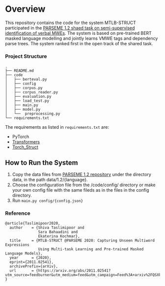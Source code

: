 # Overview
This repository contains the code for the system MTLB-STRUCT participated in the [PARSEME 1.2 shaed task on semi-supervised identification of verbal MWEs](http://multiword.sourceforge.net/PHITE.php?sitesig=CONF&page=CONF_02_MWE-LEX_2020___lb__COLING__rb__&subpage=CONF_40_Shared_Task). 
The system is based on pre-trained BERT masked language modelling and jointly learns VMWE tags and dependency parse trees. 
The system ranked first in the open track of the shared task.

### Project Structure
```
.
├── README.md
├── code
│   ├── berteval.py
│   ├── config
│   ├── corpus.py
│   ├── corpus_reader.py
│   ├── evaluation.py
│   ├── load_test.py
│   ├── main.py
│   ├── model.py
│   └──  preprocessing.py
└── requirements.txt
```

The requirements as listed in `requirements.txt` are:
- PyTorch
- [Transformers](https://github.com/huggingface/transformers)
- [Torch_Struct](https://github.com/harvardnlp/pytorch-struct)

## How to Run the System

1. Copy the data files from [PARSEME 1.2 repository](https://gitlab.com/parseme/sharedtask-data/-/tree/master/1.2) under the directory data, in the path data/1.2/{language}.
2. Choose the configuration file from the /code/config/ directory or make your own config file with the same fileds as in the files in the config directory.
3. Run `main.py config/{config.json}`

### Reference
```
@article{Taslimipoor2020,
  author    = {Shiva Taslimipoor and
               Sara Bahaadini and
               Ekaterina Kochmar},
  title     = {MTLB-STRUCT @PARSEME 2020: Capturing Unseen Multiword Expressions 
               Using Multi-task Learning and Pre-trained Masked Language Models},
  year      = {2020},
  eprint={2011.02541},
  archivePrefix={arXiv},
  url       = {https://arxiv.org/abs/2011.02541?utm_source=feedburner&utm_medium=feed&utm_campaign=Feed%3A+arxiv%2FQSXk+%28ExcitingAds%21+cs+updates+on+arXiv.org%29}
}
```
